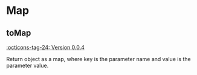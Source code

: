 # Map

## toMap

[:octicons-tag-24: Version 0.0.4](https://sakurajimamaii.github.io/AVE-DOC/version/tools/#004)

Return object as a map, where key is the parameter name and value is the parameter value.

